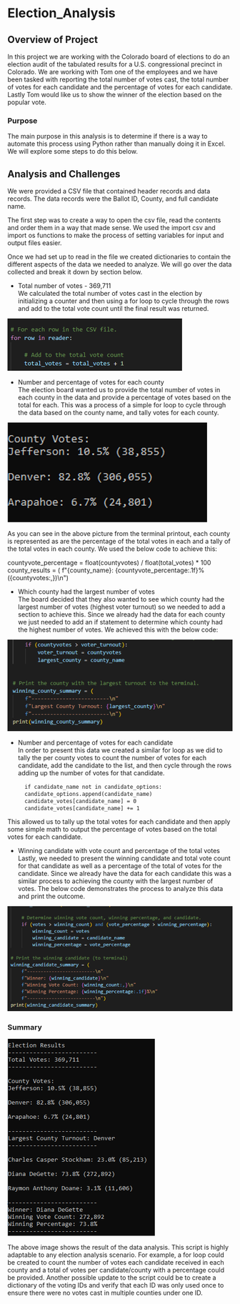 # Election_Analysis

## Overview of Project
In this project we are working with the Colorado board of elections to do an election audit of the tabulated results for a U.S. congressional precinct in Colorado. We are working with Tom one of the employees and we have been tasked with reporting the total number of votes cast, the total number of votes for each candidate and the percentage of votes for each candidate. Lastly Tom would like us to show the winner of the election based on the popular vote.

### Purpose
The main purpose in this analysis is to determine if there is a way to automate this process using Python rather than manually doing it in Excel. We will explore some steps to do this below.

## Analysis and Challenges
We were provided a CSV file that contained header records and data records. The data records were the Ballot ID, County, and full candidate name. 

The first step was to create a way to open the csv file, read the contents and order them in a way that made sense. We used the import csv and import os functions to make the process of setting variables for input and output files easier.

Once we had set up to read in the file we created dictionaries to contain the different aspects of the data we needed to analyze. We will go over the data collected and break it down by section below.

- Total number of votes - 369,711  
We calculated the total number of votes cast in the election by initializing a counter and then using a for loop to cycle through the rows and add to the total vote count until the final result was returned.
        
![Total_Votes](/Resources/Total_Votes.png)

- Number and percentage of votes for each county  
The election board wanted us to provide the total number of votes in each county in the data and provide a percentage of votes based on the total for each. This was a process of a simple for loop to cycle through the data based on the county name, and tally votes for each county.

![county_votes](Resources/county_votes.png)

As you can see in the above picture from the terminal printout, each county is represented as are the percentage of the total votes in each and a tally of the total votes in each county. We used the below code to achieve this:

countyvote_percentage = float(countyvotes) / float(total_votes) * 100
        county_results = (
            f"{county_name}: {countyvote_percentage:.1f}% ({countyvotes:,})\n")

- Which county had the largest number of votes  
The board decided that they also wanted to see which county had the largest number of votes (highest voter turnout) so we needed to add a section to achieve this. Since we already had the data for each county we just needed to add an if statement to determine which county had the highest number of votes. We achieved this with the below code:

![largest_county](Resources/largest_county.png)

- Number and percentage of votes for each candidate  
In order to present this data we created a similar for loop as we did to tally the per county votes to count the number of votes for each candidate, add the candidate to the list, and then cycle through the rows adding up the number of votes for that candidate.

        if candidate_name not in candidate_options:
        candidate_options.append(candidate_name)
        candidate_votes[candidate_name] = 0
        candidate_votes[candidate_name] += 1

This allowed us to tally up the total votes for each candidate and then apply some simple math to output the percentage of votes based on the total votes for each candidate.

- Winning candidate with vote count and percentage of the total votes  
Lastly, we needed to present the winning candidate and total vote count for that candidate as well as a percentage of the total of votes for the candidate. Since we already have the data for each candidate this was a similar process to achieving the county with the largest number of votes. The below code demonstrates the process to analyze this data and print the outcome.

![winning_candidate](Resources/winning_candidate.png)

### Summary

![Terminal_Printout](Resources/Terminal_Printout.png)

The above image shows the result of the data analysis. This script is highly adaptable to any election analysis scenario. For example, a for loop could be created to count the number of votes each candidate received in each county and a total of votes per candidate/county with a percentage could be provided. Another possible update to the script could be to create a dictionary of the voting IDs and verify that each ID was only used once to ensure there were no votes cast in multiple counties under one ID.



